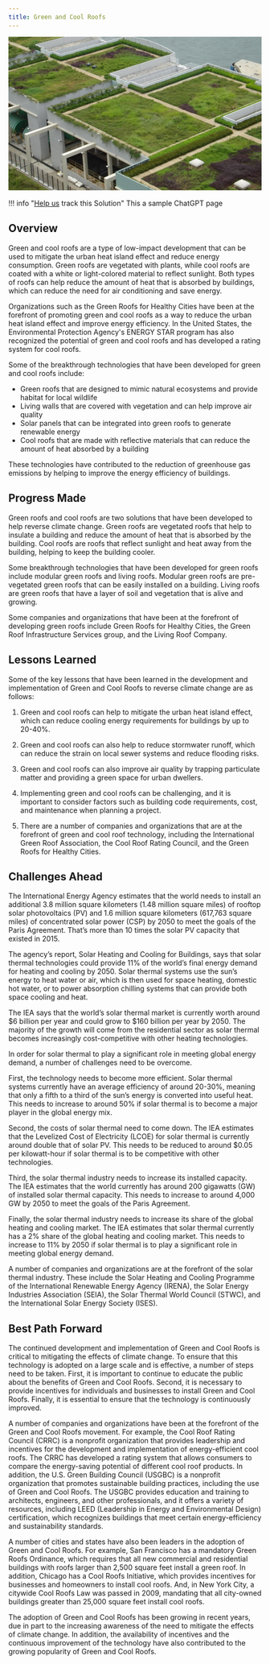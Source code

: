 ```yaml
---
title: Green and Cool Roofs
---
```


![Cover Image](../static/img/green-roofing.png)

!!! info "[Help us](../../contribute) track this Solution"
    This a sample ChatGPT page

## Overview

Green and cool roofs are a type of low-impact development that can be used to mitigate the urban heat island effect and reduce energy consumption. Green roofs are vegetated with plants, while cool roofs are coated with a white or light-colored material to reflect sunlight. Both types of roofs can help reduce the amount of heat that is absorbed by buildings, which can reduce the need for air conditioning and save energy.

Organizations such as the Green Roofs for Healthy Cities have been at the forefront of promoting green and cool roofs as a way to reduce the urban heat island effect and improve energy efficiency. In the United States, the Environmental Protection Agency's ENERGY STAR program has also recognized the potential of green and cool roofs and has developed a rating system for cool roofs.

Some of the breakthrough technologies that have been developed for green and cool roofs include:

- Green roofs that are designed to mimic natural ecosystems and provide habitat for local wildlife
- Living walls that are covered with vegetation and can help improve air quality
- Solar panels that can be integrated into green roofs to generate renewable energy
- Cool roofs that are made with reflective materials that can reduce the amount of heat absorbed by a building

These technologies have contributed to the reduction of greenhouse gas emissions by helping to improve the energy efficiency of buildings.

## Progress Made

Green roofs and cool roofs are two solutions that have been developed to help reverse climate change. Green roofs are vegetated roofs that help to insulate a building and reduce the amount of heat that is absorbed by the building. Cool roofs are roofs that reflect sunlight and heat away from the building, helping to keep the building cooler.

Some breakthrough technologies that have been developed for green roofs include modular green roofs and living roofs. Modular green roofs are pre-vegetated green roofs that can be easily installed on a building. Living roofs are green roofs that have a layer of soil and vegetation that is alive and growing.

Some companies and organizations that have been at the forefront of developing green roofs include Green Roofs for Healthy Cities, the Green Roof Infrastructure Services group, and the Living Roof Company.

## Lessons Learned

Some of the key lessons that have been learned in the development and implementation of Green and Cool Roofs to reverse climate change are as follows:

1. Green and cool roofs can help to mitigate the urban heat island effect, which can reduce cooling energy requirements for buildings by up to 20-40%.

2. Green and cool roofs can also help to reduce stormwater runoff, which can reduce the strain on local sewer systems and reduce flooding risks.

3. Green and cool roofs can also improve air quality by trapping particulate matter and providing a green space for urban dwellers.

4. Implementing green and cool roofs can be challenging, and it is important to consider factors such as building code requirements, cost, and maintenance when planning a project.

5. There are a number of companies and organizations that are at the forefront of green and cool roof technology, including the International Green Roof Association, the Cool Roof Rating Council, and the Green Roofs for Healthy Cities.

## Challenges Ahead

The International Energy Agency estimates that the world needs to install an additional 3.8 million square kilometers (1.48 million square miles) of rooftop solar photovoltaics (PV) and 1.6 million square kilometers (617,763 square miles) of concentrated solar power (CSP) by 2050 to meet the goals of the Paris Agreement. That’s more than 10 times the solar PV capacity that existed in 2015.

The agency’s report, Solar Heating and Cooling for Buildings, says that solar thermal technologies could provide 11% of the world’s final energy demand for heating and cooling by 2050. Solar thermal systems use the sun’s energy to heat water or air, which is then used for space heating, domestic hot water, or to power absorption chilling systems that can provide both space cooling and heat.

The IEA says that the world’s solar thermal market is currently worth around $6 billion per year and could grow to $160 billion per year by 2050. The majority of the growth will come from the residential sector as solar thermal becomes increasingly cost-competitive with other heating technologies.

In order for solar thermal to play a significant role in meeting global energy demand, a number of challenges need to be overcome.

First, the technology needs to become more efficient. Solar thermal systems currently have an average efficiency of around 20-30%, meaning that only a fifth to a third of the sun’s energy is converted into useful heat. This needs to increase to around 50% if solar thermal is to become a major player in the global energy mix.

Second, the costs of solar thermal need to come down. The IEA estimates that the Levelized Cost of Electricity (LCOE) for solar thermal is currently around double that of solar PV. This needs to be reduced to around $0.05 per kilowatt-hour if solar thermal is to be competitive with other technologies.

Third, the solar thermal industry needs to increase its installed capacity. The IEA estimates that the world currently has around 200 gigawatts (GW) of installed solar thermal capacity. This needs to increase to around 4,000 GW by 2050 to meet the goals of the Paris Agreement.

Finally, the solar thermal industry needs to increase its share of the global heating and cooling market. The IEA estimates that solar thermal currently has a 2% share of the global heating and cooling market. This needs to increase to 11% by 2050 if solar thermal is to play a significant role in meeting global energy demand.

A number of companies and organizations are at the forefront of the solar thermal industry. These include the Solar Heating and Cooling Programme of the International Renewable Energy Agency (IRENA), the Solar Energy Industries Association (SEIA), the Solar Thermal World Council (STWC), and the International Solar Energy Society (ISES).

## Best Path Forward

The continued development and implementation of Green and Cool Roofs is critical to mitigating the effects of climate change. To ensure that this technology is adopted on a large scale and is effective, a number of steps need to be taken. First, it is important to continue to educate the public about the benefits of Green and Cool Roofs. Second, it is necessary to provide incentives for individuals and businesses to install Green and Cool Roofs. Finally, it is essential to ensure that the technology is continuously improved.

A number of companies and organizations have been at the forefront of the Green and Cool Roofs movement. For example, the Cool Roof Rating Council (CRRC) is a nonprofit organization that provides leadership and incentives for the development and implementation of energy-efficient cool roofs. The CRRC has developed a rating system that allows consumers to compare the energy-saving potential of different cool roof products. In addition, the U.S. Green Building Council (USGBC) is a nonprofit organization that promotes sustainable building practices, including the use of Green and Cool Roofs. The USGBC provides education and training to architects, engineers, and other professionals, and it offers a variety of resources, including LEED (Leadership in Energy and Environmental Design) certification, which recognizes buildings that meet certain energy-efficiency and sustainability standards.

A number of cities and states have also been leaders in the adoption of Green and Cool Roofs. For example, San Francisco has a mandatory Green Roofs Ordinance, which requires that all new commercial and residential buildings with roofs larger than 2,500 square feet install a green roof. In addition, Chicago has a Cool Roofs Initiative, which provides incentives for businesses and homeowners to install cool roofs. And, in New York City, a citywide Cool Roofs Law was passed in 2009, mandating that all city-owned buildings greater than 25,000 square feet install cool roofs.

The adoption of Green and Cool Roofs has been growing in recent years, due in part to the increasing awareness of the need to mitigate the effects of climate change. In addition, the availability of incentives and the continuous improvement of the technology have also contributed to the growing popularity of Green and Cool Roofs.
